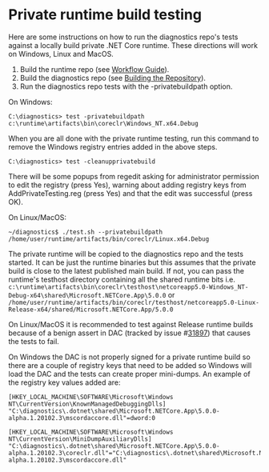 Private runtime build testing
=============================

Here are some instructions on how to run the diagnostics repo's tests against a locally build private .NET Core runtime. These directions will work on Windows, Linux and MacOS. 

1. Build the runtime repo (see [Workflow Guide](https://github.com/dotnet/runtime/blob/main/docs/workflow/README.md)).
2. Build the diagnostics repo (see [Building the Repository](../README.md)).
3. Run the diagnostics repo tests with the -privatebuildpath option.

On Windows:
```
C:\diagnostics> test -privatebuildpath c:\runtime\artifacts\bin\coreclr\Windows_NT.x64.Debug
```

When you are all done with the private runtime testing, run this command to remove the Windows registry entries added in the above steps.

```
C:\diagnostics> test -cleanupprivatebuild
```

There will be some popups from regedit asking for administrator permission to edit the registry (press Yes), warning about adding registry keys from AddPrivateTesting.reg (press Yes) and that the edit was successful (press OK).

On Linux/MacOS:
```
~/diagnostics$ ./test.sh --privatebuildpath /home/user/runtime/artifacts/bin/coreclr/Linux.x64.Debug
```
The private runtime will be copied to the diagnostics repo and the tests started. It can be just the runtime binaries but this assumes that the private build is close to the latest published main build. If not, you can pass the runtime's testhost directory containing all the shared runtime bits i.e. `c:\runtime\artifacts\bin\coreclr\testhost\netcoreapp5.0-Windows_NT-Debug-x64\shared\Microsoft.NETCore.App\5.0.0` or `/home/user/runtime/artifacts/bin/coreclr/testhost/netcoreapp5.0-Linux-Release-x64/shared/Microsoft.NETCore.App/5.0.0`

On Linux/MacOS it is recommended to test against Release runtime builds because of a benign assert in DAC (tracked by issue #[31897](https://github.com/dotnet/runtime/issues/31897)) that causes the tests to fail.

On Windows the DAC is not properly signed for a private runtime build so there are a couple of registry keys that need to be added so Windows will load the DAC and the tests can create proper mini-dumps. An example of the registry key values added are:

```
[HKEY_LOCAL_MACHINE\SOFTWARE\Microsoft\Windows NT\CurrentVersion\KnownManagedDebuggingDlls]
"C:\diagnostics\.dotnet\shared\Microsoft.NETCore.App\5.0.0-alpha.1.20102.3\mscordaccore.dll"=dword:0

[HKEY_LOCAL_MACHINE\SOFTWARE\Microsoft\Windows NT\CurrentVersion\MiniDumpAuxiliaryDlls]
"C:\diagnostics\.dotnet\shared\Microsoft.NETCore.App\5.0.0-alpha.1.20102.3\coreclr.dll"="C:\diagnostics\.dotnet\shared\Microsoft.NETCore.App\5.0.0-alpha.1.20102.3\mscordaccore.dll"
```